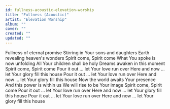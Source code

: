 ```yaml
---
id: fullness-acoustic-elevation-worship
title: "Fullness (Acoustic)"
artist: "Elevation Worship"
album: ""
cover: ""
created: ""
updated: ""
---
```


Fullness of eternal promise
Stirring in Your sons and daughters
Earth revealing heaven's wonders
Spirit come, Spirit come
What You spoke is now unfolding
All Your children shall be holy
Dreams awaken in this moment
Spirit come, Spirit come
Pour it out ... let Your love run over
Here and now ... let Your glory fill this house
Pour it out ... let Your love run over
Here and now ... let Your glory fill this house
Now the world awaits Your presence
And this power is within us
We will rise to be Your image
Spirit come, Spirit come
Pour it out ... let Your love run over
Here and now ... let Your glory fill this house
Pour it out ... let Your love run over
Here and now ... let Your glory fill this house